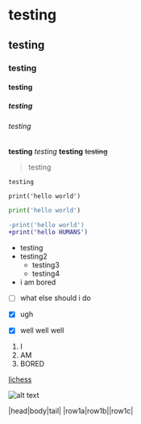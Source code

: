 # testing

## testing

### testing 

#### testing

##### testing

###### testing


**testing**
*testing*
__testing__
~~testing~~

>testing

`testing`

```
print('hello world')
```

```python
print('hello world')
```

```diff
-print('hello world')
+print('hello HUMANS')
```

- testing
- testing2
  - testing3
  - testing4
- i am bored



-[ ] what else should i do
-[x] ugh
-[x] well well well


1. I
1. AM 
1. BORED

[lichess](https://lichess.org)

![alt text](https://www.startpage.com/av/proxy-image?piurl=https%3A%2F%2Fencrypted-tbn0.gstatic.com%2Fimages%3Fq%3Dtbn%3AANd9GcTmJw74iExZUlFiCHXVUOeRjTVfmsK0_R-P-sqPJTpcaiy9IhjB%26s&sp=1604006235T854b40ca975cead2aad0b723b4d07e945501a497658e61871e2cb563dff24c94)




|head|body|tail|
|row1a|row1b||row1c|
